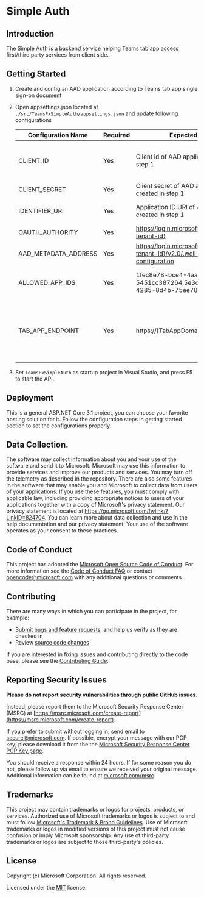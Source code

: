 # Simple Auth
## Introduction
The Simple Auth is a backend service helping Teams tab app access first/third party services from client side.

## Getting Started

1. Create and config an AAD application according to Teams tab app single sign-on [document](https://docs.microsoft.com/en-us/microsoftteams/platform/tabs/how-to/authentication/auth-aad-sso)
2. Open appsettings.json located at `./src/TeamsFxSimpleAuth/appsettings.json` and update following configurations

    | Configuration Name | Required | Expected Value | Purpose |
    | ------------------ | -------- | -------------- | ------- |
    | CLIENT_ID | Yes | Client id of AAD application created in step 1 | Used to acquire token for expect scope. Also used as valid audience when validating token in requests to this API. |
    | CLIENT_SECRET | Yes | Client secret of AAD application created in step 1 | Used to acquire token for expect scope |
    | IDENTIFIER_URI | Yes | Application ID URI of AAD application created in step 1 | Used as valid audience when validating token in requests to this API. |
    | OAUTH_AUTHORITY | Yes | https://login.microsoftonline.com/{aad-tenant-id} | AAD token endpoint to acquire tokens |
    | AAD_METADATA_ADDRESS | Yes | https://login.microsoftonline.com/{aad-tenant-id}/v2.0/.well-known/openid-configuration | Metadata document used during token validation. |
    | ALLOWED_APP_IDS | Yes | 1fec8e78-bce4-4aaf-ab1b-5451cc387264;5e3ce6c0-2b1f-4285-8d4b-75ee78787346 | these two constant ids defines tokens from teams clients can access this API. |
    | TAB_APP_ENDPOINT | Yes | https://{TabAppDomain} | Cross-origin resource sharing (CORS)  allows Simple Auth API to be requested from your tab app server, such as "https://localhost:3000" if you run tab app locally |
3. Set `TeamsFxSimpleAuth` as startup project in Visual Studio, and press F5 to start the API.

## Deployment
This is a general ASP.NET Core 3.1 project, you can choose your favorite hosting solution for it. Follow the configuration steps in getting started section to set the configurations properly.


## Data Collection. 

The software may collect information about you and your use of the software and send it to Microsoft. Microsoft may use this information to provide services and improve our products and services. You may turn off the telemetry as described in the repository. There are also some features in the software that may enable you and Microsoft to collect data from users of your applications. If you use these features, you must comply with applicable law, including providing appropriate notices to users of your applications together with a copy of Microsoft's privacy statement. Our privacy statement is located at https://go.microsoft.com/fwlink/?LinkID=824704. You can learn more about data collection and use in the help documentation and our privacy statement. Your use of the software operates as your consent to these practices.


## Code of Conduct

This project has adopted the [Microsoft Open Source Code of Conduct](https://opensource.microsoft.com/codeofconduct/). For more information see the [Code of Conduct FAQ](https://opensource.microsoft.com/codeofconduct/faq/) or contact [opencode@microsoft.com](mailto:opencode@microsoft.com) with any additional questions or comments.


## Contributing

There are many ways in which you can participate in the project, for example:

* [Submit bugs and feature requests](https://github.com/OfficeDev/TeamsFx/issues), and help us verify as they are checked in
* Review [source code changes](https://github.com/OfficeDev/TeamsFx/pulls)

If you are interested in fixing issues and contributing directly to the code base, please see the [Contributing Guide](./CONTRIBUTING.md).

## Reporting Security Issues

**Please do not report security vulnerabilities through public GitHub issues.**

Instead, please report them to the Microsoft Security Response Center (MSRC) at [https://msrc.microsoft.com/create-report](https://msrc.microsoft.com/create-report).

If you prefer to submit without logging in, send email to [secure@microsoft.com](mailto:secure@microsoft.com).  If possible, encrypt your message with our PGP key; please download it from the the [Microsoft Security Response Center PGP Key page](https://www.microsoft.com/en-us/msrc/pgp-key-msrc).

You should receive a response within 24 hours. If for some reason you do not, please follow up via email to ensure we received your original message. Additional information can be found at [microsoft.com/msrc](https://www.microsoft.com/msrc).

## Trademarks 

This project may contain trademarks or logos for projects, products, or services. Authorized use of Microsoft trademarks or logos is subject to and must follow [Microsoft's Trademark & Brand Guidelines](https://www.microsoft.com/en-us/legal/intellectualproperty/trademarks/usage/general). Use of Microsoft trademarks or logos in modified versions of this project must not cause confusion or imply Microsoft sponsorship. Any use of third-party trademarks or logos are subject to those third-party's policies.

## License

Copyright (c) Microsoft Corporation. All rights reserved.

Licensed under the [MIT](LICENSE.txt) license.

